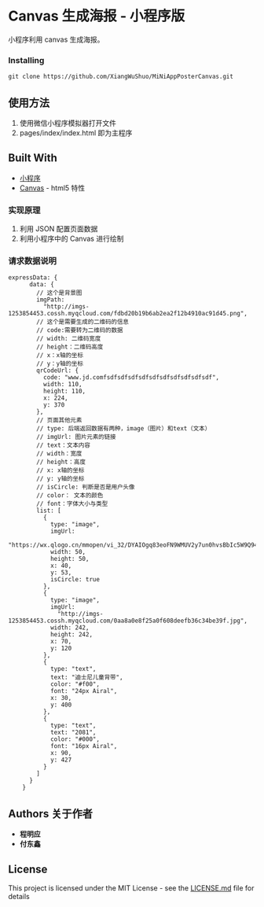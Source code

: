 # Canvas 生成海报 - 小程序版

小程序利用 canvas 生成海报。

### Installing

```
git clone https://github.com/XiangWuShuo/MiNiAppPosterCanvas.git
```

## 使用方法

1.  使用微信小程序模拟器打开文件
2.  pages/index/index.html 即为主程序

## Built With

- [小程序](https://developers.weixin.qq.com/miniprogram/dev/)
- [Canvas](https://developer.mozilla.org/zh-CN/docs/Web/API/Canvas_API) - html5 特性

### 实现原理

1.  利用 JSON 配置页面数据
2.  利用小程序中的 Canvas 进行绘制

### 请求数据说明

```
expressData: {
      data: {
        // 这个是背景图
        imgPath:
          "http://imgs-1253854453.cossh.myqcloud.com/fdbd20b19b6ab2ea2f12b4910ac91d45.png",
        // 这个是需要生成的二维码的信息
        // code:需要转为二维码的数据
        // width: 二维码宽度
        // height：二维码高度
        // x：x轴的坐标
        // y：y轴的坐标
        qrCodeUrl: {
          code: "www.jd.comfsdfsdfsdfsdfsdfsdfsdfsdfsdfsdf",
          width: 110,
          height: 110,
          x: 224,
          y: 370
        },
        // 页面其他元素
        // type: 后端返回数据有两种，image（图片）和text（文本）
        // imgUrl: 图片元素的链接
        // text：文本内容
        // width：宽度
        // height：高度
        // x: x轴的坐标
        // y: y轴的坐标
        // isCircle: 判断是否是用户头像
        // color： 文本的颜色
        // font：字体大小与类型
        list: [
          {
            type: "image",
            imgUrl:
              "https://wx.qlogo.cn/mmopen/vi_32/DYAIOgq83eoFN9WMUV2y7un0hvsBbIc5W9Q94nuQlIhBso2Kib6vRXibgUia8pE60W1LTGmGOk4bC7BfsWBia3Xufw/132",
            width: 50,
            height: 50,
            x: 40,
            y: 53,
            isCircle: true
          },
          {
            type: "image",
            imgUrl:
              "http://imgs-1253854453.cossh.myqcloud.com/0aa8a0e8f25a0f608deefb36c34be39f.jpg",
            width: 242,
            height: 242,
            x: 70,
            y: 120
          },
          {
            type: "text",
            text: "迪士尼儿童背带",
            color: "#f00",
            font: "24px Airal",
            x: 30,
            y: 400
          },
          {
            type: "text",
            text: "2081",
            color: "#000",
            font: "16px Airal",
            x: 90,
            y: 427
          }
        ]
      }
    }
```

## Authors 关于作者

- **程明应**
- **付东鑫**

## License

This project is licensed under the MIT License - see the [LICENSE.md](LICENSE.md) file for details
